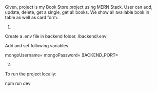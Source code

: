 Given, project is my Book Store project using MERN Stack.
User can add, update, delete, get a single, get all books.
We show all available book in table as well as card form.

1) 
Create a .env file in backend folder.
/backend/.env

Add and set following variables.

mongoUsername=
mongoPassword=
BACKEND_PORT=

2) 
To run the project locally:

npm run dev
